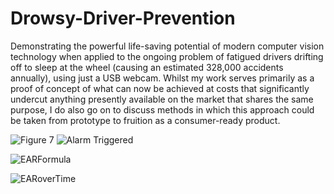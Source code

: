 # Drowsy-Driver-Prevention
Demonstrating the powerful life-saving potential of modern computer vision technology when applied to the ongoing problem of fatigued drivers drifting off to sleep at the wheel (causing an estimated 328,000 accidents annually), using just a USB webcam. Whilst my work serves primarily as a proof of concept of what can now be achieved at costs that significantly undercut anything presently available on the market that shares the same purpose, I do also go on to discuss methods in which this approach could be taken from prototype to fruition as a consumer-ready product. 


  
  ![Figure 7](https://user-images.githubusercontent.com/52629191/103778959-f2f62c00-502a-11eb-896a-ed06d7cabf8b.png)
  ![Alarm Triggered](https://user-images.githubusercontent.com/52629191/103779163-44062000-502b-11eb-9714-febb4e60d554.png)
  
<p align="center">
  
  ![EARFormula](https://user-images.githubusercontent.com/52629191/103779462-b971f080-502b-11eb-8998-4199325f7890.png)
</p>

  ![EARoverTime](https://user-images.githubusercontent.com/52629191/103779473-bb3bb400-502b-11eb-9ed9-8830d85868be.png)

